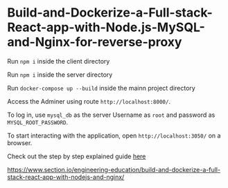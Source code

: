 # Build-and-Dockerize-a-Full-stack-React-app-with-Node.js-MySQL-and-Nginx-for-reverse-proxy

Run `npm i` inside the client directory

Run `npm i` inside the server directory

Run `docker-compose up --build` inside the mainn project directory

Access the Adminer using route `http://localhost:8000/`.


To log in, use `mysql_db` as the server Username as `root` and password as `MYSQL_ROOT_PASSWORD`.

To start interacting with the application, open `http://localhost:3050/` on a browser.

Check out the step by step explained guide [here](https://www.section.io/engineering-education/build-and-dockerize-a-full-stack-react-app-with-nodejs-and-nginx/)

https://www.section.io/engineering-education/build-and-dockerize-a-full-stack-react-app-with-nodejs-and-nginx/
